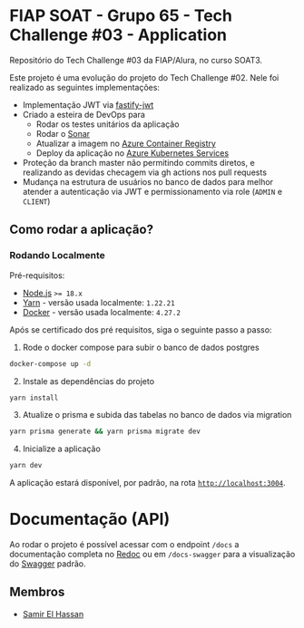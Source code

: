 # FIAP SOAT - Grupo 65 - Tech Challenge #03 - Application

Repositório do Tech Challenge #03 da FIAP/Alura, no curso SOAT3. 

Este projeto é uma evolução do projeto do Tech Challenge #02. Nele foi realizado as seguintes implementações: 

- Implementação JWT via [fastify-jwt](https://www.npmjs.com/package/@fastify/jwt)
- Criado a esteira de DevOps para 
  - Rodar os testes unitários da aplicação
  - Rodar o [Sonar](https://sonarcloud.io/)
  - Atualizar a imagem no [Azure Container Registry](https://azure.microsoft.com/en-us/products/container-registry)
  - Deploy da aplicação no [Azure Kubernetes Services](https://azure.microsoft.com/pt-br/products/kubernetes-service)
- Proteção da branch master não permitindo commits diretos, e realizando as devidas checagem via gh actions nos pull requests
- Mudança na estrutura de usuários no banco de dados para melhor atender a autenticação via JWT e permissionamento via role (`ADMIN` e `CLIENT`)


## Como rodar a aplicação?

### Rodando Localmente

Pré-requisitos:

- [Node.js](https://nodejs.org/en) `>= 18.x`
- [Yarn](https://yarnpkg.com/) - versão usada localmente: `1.22.21`
- [Docker](https://www.docker.com/) - versão usada localmente: `4.27.2`

Após se certificado dos pré requisitos, siga o seguinte passo a passo:

1. Rode o docker compose para subir o banco de dados postgres
```bash
docker-compose up -d
```

2. Instale as dependências do projeto
```bash
yarn install
```

3. Atualize o prisma e subida das tabelas no banco de dados via migration
```bash
yarn prisma generate && yarn prisma migrate dev
```

4. Inicialize a aplicação
```bash
yarn dev
```

A aplicação estará disponível, por padrão, na rota [`http://localhost:3004`](http://localhost:3004).

# Documentação (API)

Ao rodar o projeto é possível acessar com o endpoint `/docs` a documentação completa no [Redoc](https://github.com/Redocly/redoc) ou em `/docs-swagger` para a visualização do [Swagger](swagger.io) padrão.

## Membros
- [Samir El Hassan](github.com/samirelhassann)
